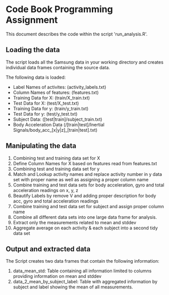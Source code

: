 # Code Book Programming Assignment

This document describes the code within the script 'run_analysis.R'.

## Loading the data
The script loads all the Samsung data in your working directory and creates individual data frames containing the source data.

The following data is loaded:
* Label Names of activites: (activity_labels.txt)
* Column Names of features: (features.txt)
* Training Data for X: (train/X_train.txt)
* Test Data for X: (test/X_test.txt)
* Training Data for y: (train/y_train.txt)
* Test Data for y: (test/y_test.txt)
* Subject Data: ([test|train]/subject_train.txt)
* Body Acceleration Data (/[train|test]/Inertial Signals/body_acc_[x|y|z]_[train|test].txt)

## Manipulating the data

1. Combining test and training data set for X
1. Define Column Names for X based on features read from features.txt
1. Combining test and training data set for y 
1. Match and Lookup activity names and replace activity number in y data set with proper name as well as assigning a proper column name
1. Combine training and test data sets for body acceleration, gyro and total acceleration readings on x, y, z
1. Beautify Labels by remove V and adding proper description for body acc, gyro and total acceleration readings
1. Combine training and test data set for subject and assign proper column name
1. Combine all different data sets into one large data frame for analysis.
1. Extract only the measurements related to mean and stddev
1. Aggregate average on each activity & each subject into a second tidy data set

## Output and extracted data
The Script creates two data frames that contain the following information:
1. data_mean_std: Table containing all information limited to columns providing information on mean and stddev
1. data_2_mean_by_subject_label: Table with aggregated information by subject and label showing the mean of all measurements.




